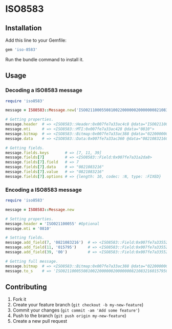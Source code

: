 # ISO8583

## Installation
Add this line to your Gemfile:
```ruby
gem 'iso-8583'
```
Run the bundle command to install it.


## Usage
### Decoding a ISO8583 message
```ruby
require 'iso8583'

message = ISO8583::Message.new('ISO02110005508100220000002000000082108321601579500301')

# Getting properties.
message.header  # => <ISO8583::Header:0x007fe7a33ac4c8 @data="ISO021100055">
message.mti     # => <ISO8583::MTI:0x007fe7a33ac428 @data="0810">
message.bitmap  # => <ISO8583::Bitmap:0x007fe7a33ac388 @data="0220000002000000">
message.data    # => <ISO8583::Data:0x007fe7a33ac360 @data="082108321601579500301">

# Getting fields.
message.fields.keys       # => [7, 11, 39]
message.fields[7]         # => <ISO8583::Field:0x007fe7a31a2da8>
message.fields[7].field   # => 7
message.fields[7].data    # => "0821083216"
message.fields[7].value   # => "0821083216"
message.fields[7].options # => {length: 10, codec: :N, type: :FIXED}
```

### Encoding a ISO8583 message
```ruby
require 'iso8583'

message = ISO8583::Message.new

# Setting properties.
message.header = 'ISO021100055' #Optional
message.mti = '0810'

# Setting fields.
message.add_field(7, '0821083216')  # => <ISO8583::Field:0x007fe7a33552e0>
message.add_field(11, '015795')     # => <ISO8583::Field:0x007fe7a3355268>
message.add_field(39, '00')         # => <ISO8583::Field:0x007fe7a3355218>

# Getting full message.
message.bitmap  # => <ISO8583::Bitmap:0x007fe7a33ac388 @data="0220000002000000">
message.to_s    # => 'ISO02110005508100220000002000000082108321601579500301'
```


## Contributing
1. Fork it
2. Create your feature branch (`git checkout -b my-new-feature`)
3. Commit your changes (`git commit -am 'Add some feature'`)
4. Push to the branch (`git push origin my-new-feature`)
5. Create a new pull request

